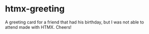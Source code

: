 # htmx-greeting
A greeting card for a friend that had his birthday, but I was not able to attend made with HTMX. Cheers!
